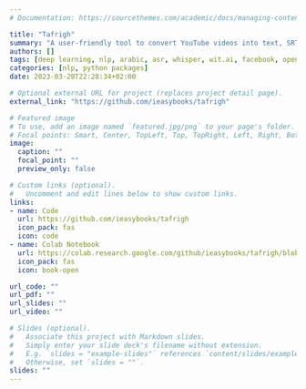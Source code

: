 ```yaml
---
# Documentation: https://sourcethemes.com/academic/docs/managing-content/

title: "Tafrigh"
summary: "A user-friendly tool to convert YouTube videos into text, SRT, or VTT files using OpenAI's Whisper or Facebook's Wit.ai."
authors: []
tags: [deep learning, nlp, arabic, asr, whisper, wit.ai, facebook, openai, python, google colab]
categories: [nlp, python packages]
date: 2023-03-20T22:28:34+02:00

# Optional external URL for project (replaces project detail page).
external_link: "https://github.com/ieasybooks/tafrigh"

# Featured image
# To use, add an image named `featured.jpg/png` to your page's folder.
# Focal points: Smart, Center, TopLeft, Top, TopRight, Left, Right, BottomLeft, Bottom, BottomRight.
image:
  caption: ""
  focal_point: ""
  preview_only: false

# Custom links (optional).
#   Uncomment and edit lines below to show custom links.
links:
- name: Code
  url: https://github.com/ieasybooks/tafrigh
  icon_pack: fas
  icon: code
- name: Colab Notebook
  url: https://colab.research.google.com/github/ieasybooks/tafrigh/blob/main/colab_notebook.ipynb
  icon_pack: fas
  icon: book-open

url_code: ""
url_pdf: ""
url_slides: ""
url_video: ""

# Slides (optional).
#   Associate this project with Markdown slides.
#   Simply enter your slide deck's filename without extension.
#   E.g. `slides = "example-slides"` references `content/slides/example-slides.md`.
#   Otherwise, set `slides = ""`.
slides: ""
---
```

